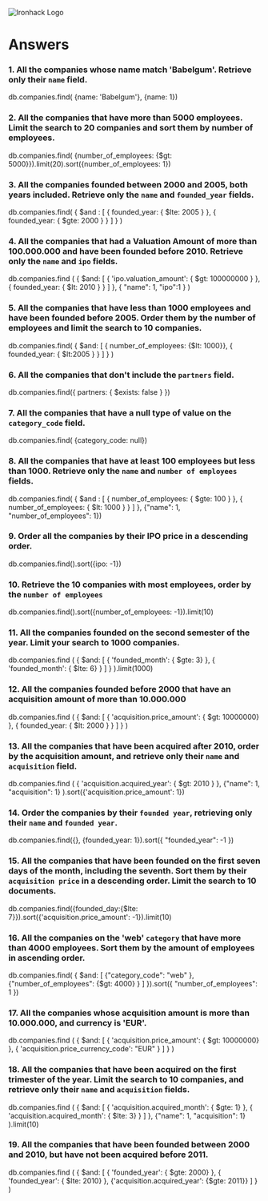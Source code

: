 ![Ironhack Logo](https://i.imgur.com/1QgrNNw.png)

# Answers

### 1. All the companies whose name match 'Babelgum'. Retrieve only their `name` field.

<!-- Your Code Goes Here -->
db.companies.find( {name: 'Babelgum'}, {name: 1})

### 2. All the companies that have more than 5000 employees. Limit the search to 20 companies and sort them by **number of employees**.

<!-- Your Code Goes Here -->
db.companies.find( {number_of_employees: {$gt: 5000}}).limit(20).sort({number_of_employees: 1})

### 3. All the companies founded between 2000 and 2005, both years included. Retrieve only the `name` and `founded_year` fields.

<!-- Your Code Goes Here -->
db.companies.find( { $and : [ { founded_year: { $lte: 2005 } }, { founded_year: { $gte: 2000 } } ] } )

### 4. All the companies that had a Valuation Amount of more than 100.000.000 and have been founded before 2010. Retrieve only the `name` and `ipo` fields.

<!-- Your Code Goes Here -->
db.companies.find ( { $and: [ { 'ipo.valuation_amount': { $gt: 100000000 } }, { founded_year: { $lt: 2010 } } ] }, { "name": 1, "ipo":1 } )

### 5. All the companies that have less than 1000 employees and have been founded before 2005. Order them by the number of employees and limit the search to 10 companies.

<!-- Your Code Goes Here -->
db.companies.find( { $and: [ { number_of_employees: {$lt: 1000}}, { founded_year: { $lt:2005 } } ] } )

### 6. All the companies that don't include the `partners` field.

<!-- Your Code Goes Here -->
db.companies.find({ partners: { $exists: false } })

### 7. All the companies that have a null type of value on the `category_code` field.

<!-- Your Code Goes Here -->
db.companies.find( {category_code: null})

### 8. All the companies that have at least 100 employees but less than 1000. Retrieve only the `name` and `number of employees` fields.

<!-- Your Code Goes Here -->
db.companies.find( { $and : [ { number_of_employees: { $gte: 100 } }, { number_of_employees: { $lt: 1000 } } ] }, {"name": 1, "number_of_employees": 1})

### 9. Order all the companies by their IPO price in a descending order.

<!-- Your Code Goes Here -->
db.companies.find().sort({ipo: -1})

### 10. Retrieve the 10 companies with most employees, order by the `number of employees`

<!-- Your Code Goes Here -->
db.companies.find().sort({number_of_employees: -1}).limit(10)

### 11. All the companies founded on the second semester of the year. Limit your search to 1000 companies.

<!-- Your Code Goes Here -->
db.companies.find ( { $and: [ { 'founded_month': { $gte: 3} }, { 'founded_month': { $lte: 6} } ] } ).limit(1000)

### 12. All the companies founded before 2000 that have an acquisition amount of more than 10.000.000

<!-- Your Code Goes Here -->
db.companies.find ( { $and: [ { 'acquisition.price_amount': { $gt: 10000000} }, { founded_year: { $lt: 2000 } } ] } )

### 13. All the companies that have been acquired after 2010, order by the acquisition amount, and retrieve only their `name` and `acquisition` field.

<!-- Your Code Goes Here -->
db.companies.find ( { 'acquisition.acquired_year': { $gt: 2010 } }, {"name": 1, "acquisition": 1}  ).sort({'acquisition.price_amount': 1})

### 14. Order the companies by their `founded year`, retrieving only their `name` and `founded year`.

<!-- Your Code Goes Here -->
db.companies.find({}, {founded_year: 1}).sort({ "founded_year": -1 })

### 15. All the companies that have been founded on the first seven days of the month, including the seventh. Sort them by their `acquisition price` in a descending order. Limit the search to 10 documents.

<!-- Your Code Goes Here -->
db.companies.find({founded_day:{$lte: 7}}).sort({'acquisition.price_amount': -1}).limit(10)

### 16. All the companies on the 'web' `category` that have more than 4000 employees. Sort them by the amount of employees in ascending order.

<!-- Your Code Goes Here -->
db.companies.find( { $and: [  {"category_code": "web" }, {"number_of_employees": {$gt: 4000} }  ] }).sort({ "number_of_employees": 1 })

### 17. All the companies whose acquisition amount is more than 10.000.000, and currency is 'EUR'.

<!-- Your Code Goes Here -->
db.companies.find ( { $and: [ { 'acquisition.price_amount': { $gt: 10000000} }, { 'acquisition.price_currency_code':  "EUR"  } ] } )

### 18. All the companies that have been acquired on the first trimester of the year. Limit the search to 10 companies, and retrieve only their `name` and `acquisition` fields.

<!-- Your Code Goes Here -->
db.companies.find ( { $and: [ { 'acquisition.acquired_month': { $gte: 1} }, { 'acquisition.acquired_month': { $lte: 3} } ] }, {"name": 1, "acquisition": 1} ).limit(10)

### 19. All the companies that have been founded between 2000 and 2010, but have not been acquired before 2011.

<!-- Your Code Goes Here -->
db.companies.find ( { $and: [ { 'founded_year': { $gte: 2000} }, { 'founded_year': { $lte: 2010} }, {'acquisition.acquired_year': {$gte: 2011}} ] } )